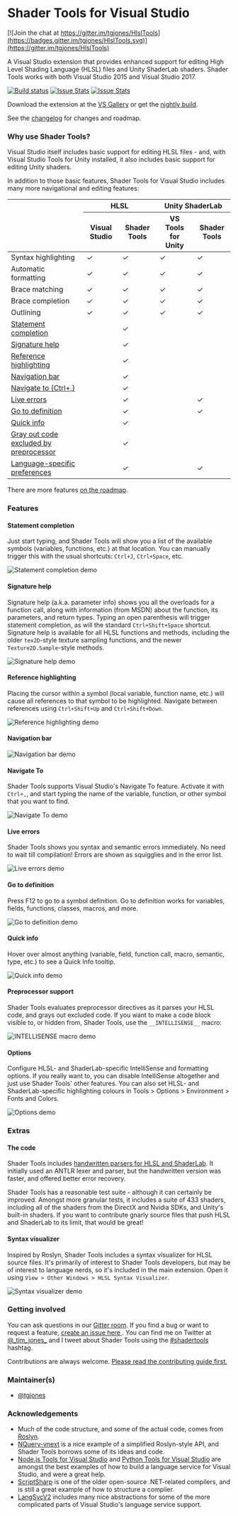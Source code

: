 # Shader Tools for Visual Studio

[![Join the chat at https://gitter.im/tgjones/HlslTools](https://badges.gitter.im/tgjones/HlslTools.svg)](https://gitter.im/tgjones/HlslTools)

A Visual Studio extension that provides enhanced support for editing High Level Shading Language (HLSL) files and Unity ShaderLab shaders.
Shader Tools works with both Visual Studio 2015 and Visual Studio 2017.

[![Build status](https://ci.appveyor.com/api/projects/status/4ykbwleeg5c8o1l4?svg=true)](https://ci.appveyor.com/project/tgjones/hlsltools) [![Issue Stats](http://www.issuestats.com/github/tgjones/hlsltools/badge/pr?style=flat-square)](http://www.issuestats.com/github/tgjones/hlsltools) [![Issue Stats](http://www.issuestats.com/github/tgjones/hlsltools/badge/issue?style=flat-square)](http://www.issuestats.com/github/tgjones/hlsltools)

Download the extension at the [VS Gallery](https://visualstudiogallery.msdn.microsoft.com/75ddd3be-6eda-4433-a850-458b51186658) 
or get the [nightly build](http://vsixgallery.com/extension/7def6c01-a05e-42e6-953d-3fdea1891737/).

See the [changelog](CHANGELOG.md) for changes and roadmap.

### Why use Shader Tools?

Visual Studio itself includes basic support for editing HLSL files - and, with Visual Studio Tools for Unity installed,
it also includes basic support for editing Unity shaders.

In addition to those basic features, Shader Tools for Visual Studio includes many more navigational and editing features:

<table>
  <thead>
    <tr>
      <th rowspan="2"></th>
      <th colspan="2">HLSL</th>
      <th colspan="2">Unity ShaderLab</th>
    </tr>
    <tr>
      <th>Visual Studio</th>
      <th>Shader Tools</th>
      <th>VS Tools for Unity</th>
      <th>Shader Tools</th>
    </tr>
  </thead>
  <tbody>
    <tr>
      <td>Syntax highlighting</td>
      <td>✓</td>
      <td>✓</td>
      <td>✓</td>
      <td>✓</td>
    </tr>
    <tr>
      <td>Automatic formatting</td>
      <td>✓</td>
      <td>✓</td>
      <td>✓</td>
      <td>✓</td>
    </tr>
    <tr>
      <td>Brace matching</td>
      <td>✓</td>
      <td>✓</td>
      <td>✓</td>
      <td>✓</td>
    </tr>
    <tr>
      <td>Brace completion</td>
      <td>✓</td>
      <td>✓</td>
      <td>✓</td>
      <td>✓</td>
    </tr>
    <tr>
      <td>Outlining</td>
      <td>✓</td>
      <td>✓</td>
      <td>✓</td>
      <td>✓</td>
    </tr>
    <tr>
      <td><a href="#statement-completion">Statement completion</a></td>
      <td></td>
      <td>✓</td>
      <td></td>
      <td></td>
    </tr>
    <tr>
      <td><a href="#signature-help">Signature help</a></td>
      <td></td>
      <td>✓</td>
      <td></td>
      <td></td>
    </tr>
    <tr>
      <td><a href="#reference-highlighting">Reference highlighting</a></td>
      <td></td>
      <td>✓</td>
      <td></td>
      <td></td>
    </tr>
    <tr>
      <td><a href="#navigation-bar">Navigation bar</a></td>
      <td></td>
      <td>✓</td>
      <td></td>
      <td></td>
    </tr>
    <tr>
      <td><a href="#navigate-to">Navigate to (Ctrl+,)</a></td>
      <td></td>
      <td>✓</td>
      <td></td>
      <td></td>
    </tr>
    <tr>
      <td><a href="#live-errors">Live errors</a></td>
      <td></td>
      <td>✓</td>
      <td></td>
      <td>✓</td>
    </tr>
    <tr>
      <td><a href="#go-to-definition">Go to definition</a></td>
      <td></td>
      <td>✓</td>
      <td></td>
      <td>✓</td>
    </tr>
    <tr>
      <td><a href="#quick-info">Quick info</a></td>
      <td></td>
      <td>✓</td>
      <td></td>
      <td></td>
    </tr>
    <tr>
      <td><a href="#preprocessor-support">Gray out code excluded by preprocessor</a></td>
      <td></td>
      <td>✓</td>
      <td></td>
      <td></td>
    </tr>
    <tr>
      <td><a href="#options">Language-specific preferences</a></td>
      <td></td>
      <td>✓</td>
      <td></td>
      <td>✓</td>
    </tr>
  </tbody>
</table> 

There are more features [on the roadmap](CHANGELOG.md).

### Features

#### Statement completion

Just start typing, and Shader Tools will show you a list of the available symbols (variables, functions, etc.)
at that location. You can manually trigger this with the usual shortcuts: `Ctrl+J`, `Ctrl+Space`, etc.

![Statement completion demo](art/statement-completion.gif)

#### Signature help

Signature help (a.k.a. parameter info) shows you all the overloads for a function call, along with information (from MSDN)
about the function, its parameters, and return types. Typing an open parenthesis will trigger statement
completion, as will the standard `Ctrl+Shift+Space` shortcut. Signature help is available for all HLSL functions and methods,
including the older `tex2D`-style texture sampling functions, and the newer `Texture2D.Sample`-style methods.

![Signature help demo](art/signature-help.gif)

#### Reference highlighting

Placing the cursor within a symbol (local variable, function name, etc.) will cause all references to
that symbol to be highlighted. Navigate between references using `Ctrl+Shift+Up` and `Ctrl+Shift+Down`.

![Reference highlighting demo](art/reference-highlighting.gif)

#### Navigation bar

![Navigation bar demo](art/navigation-bar.gif)

#### Navigate To

Shader Tools supports Visual Studio's Navigate To feature. Activate it with `Ctrl+,`, and start typing the name
of the variable, function, or other symbol that you want to find.

![Navigate To demo](art/navigate-to.gif)

#### Live errors

Shader Tools shows you syntax and semantic errors immediately. No need to wait till compilation!
Errors are shown as squigglies and in the error list.

![Live errors demo](art/live-errors.gif)

#### Go to definition

Press F12 to go to a symbol definition. Go to definition works for variables, fields, functions, classes,
macros, and more.

![Go to definition demo](art/go-to-definition.gif)

#### Quick info

Hover over almost anything (variable, field, function call, macro, semantic, type, etc.) to see a Quick Info tooltip.

![Quick info demo](art/quick-info.gif)

#### Preprocessor support

Shader Tools evaluates preprocessor directives as it parses your HLSL code, and grays out excluded code.
If you want to make a code block visible to, or hidden from, Shader Tools, use the `__INTELLISENSE__` macro:

![__INTELLISENSE__ macro demo](art/intellisense-macro.gif)

#### Options

Configure HLSL- and ShaderLab-specific IntelliSense and formatting options. If you really want to, you can disable IntelliSense altogether
and just use Shader Tools' other features. You can also set HLSL- and ShaderLab-specific highlighting colours in 
Tools > Options > Environment > Fonts and Colors.

![Options demo](art/options.gif)

### Extras

#### The code

Shader Tools includes [handwritten parsers for HLSL and ShaderLab](https://github.com/tgjones/HlslTools/blob/master/src/ShaderTools).
It initially used an ANTLR lexer and parser,
but the handwritten version was faster, and offered better error recovery.

Shader Tools has a reasonable test suite - although it can certainly be improved. Amongst more granular tests,
it includes a suite of 433 shaders, including all of the shaders from the DirectX and Nvidia SDKs, and Unity's built-in shaders.
If you want to contribute gnarly source files that push HLSL and ShaderLab to its limit, that would be great!

#### Syntax visualizer

Inspired by Roslyn, Shader Tools includes a syntax visualizer for HLSL source files. It's primarily of interest to Shader Tools developers,
but may be of interest to language nerds, so it's included in the main extension. Open it using `View > Other Windows > HLSL Syntax Visualizer`.

![Syntax visualizer demo](art/syntax-visualizer.gif)

### Getting involved

You can ask questions in our [Gitter room](https://gitter.im/tgjones/HlslTools).
If you find a bug or want to request a feature, [create an issue here ](https://github.com/tgjones/HlslTools/issues).
You can find me on Twitter at [@\_tim_jones\_](https://twitter.com/_tim_jones_) and I tweet about Shader Tools using the
[#shadertools](https://twitter.com/hashtag/shadertools) hashtag.

Contributions are always welcome. [Please read the contributing guide first.](CONTRIBUTING.md)

### Maintainer(s)

* [@tgjones](https://github.com/tgjones)

### Acknowledgements

* Much of the code structure, and some of the actual code, comes from [Roslyn](https://github.com/dotnet/roslyn).
* [NQuery-vnext](https://github.com/terrajobst/nquery-vnext) is a nice example of a simplified Roslyn-style API,
  and Shader Tools borrows some of its ideas and code.
* [Node.js Tools for Visual Studio](https://github.com/Microsoft/nodejstools) and
  [Python Tools for Visual Studio](https://github.com/Microsoft/PTVS) are amongst the best examples of how to build
  a language service for Visual Studio, and were a great help.
* [ScriptSharp](https://github.com/nikhilk/scriptsharp) is one of the older open-source .NET-related compilers,
  and is still a great example of how to structure a compiler.
* [LangSvcV2](https://github.com/tunnelvisionlabs/LangSvcV2) includes many nice abstractions for some of the more
  complicated parts of Visual Studio's language service support.
  